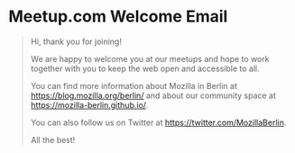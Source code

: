 # Meetup.com Welcome Email

> Hi, thank you for joining!
>
> We are happy to welcome you at our meetups and hope to work together with you to keep the web open and accessible to all. 
>
> You can find more information about Mozilla in Berlin at https://blog.mozilla.org/berlin/ and about our community space at https://mozilla-berlin.github.io/.
>
> You can also follow us on Twitter at https://twitter.com/MozillaBerlin. 
>
> All the best!
